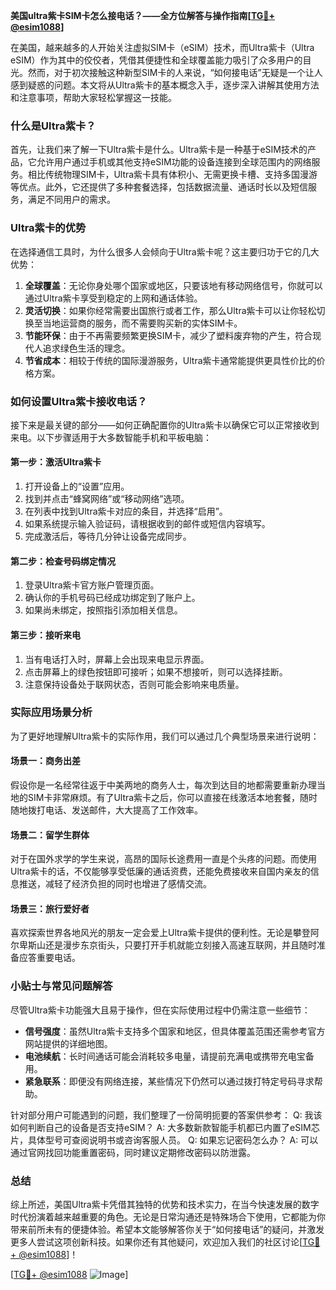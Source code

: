 **美国ultra紫卡SIM卡怎么接电话？——全方位解答与操作指南[[TG💪+ @esim1088](https://t.me/s/esim1088)]**

在美国，越来越多的人开始关注虚拟SIM卡（eSIM）技术，而Ultra紫卡（Ultra eSIM）作为其中的佼佼者，凭借其便捷性和全球覆盖能力吸引了众多用户的目光。然而，对于初次接触这种新型SIM卡的人来说，“如何接电话”无疑是一个让人感到疑惑的问题。本文将从Ultra紫卡的基本概念入手，逐步深入讲解其使用方法和注意事项，帮助大家轻松掌握这一技能。

### 什么是Ultra紫卡？

首先，让我们来了解一下Ultra紫卡是什么。Ultra紫卡是一种基于eSIM技术的产品，它允许用户通过手机或其他支持eSIM功能的设备连接到全球范围内的网络服务。相比传统物理SIM卡，Ultra紫卡具有体积小、无需更换卡槽、支持多国漫游等优点。此外，它还提供了多种套餐选择，包括数据流量、通话时长以及短信服务，满足不同用户的需求。

### Ultra紫卡的优势

在选择通信工具时，为什么很多人会倾向于Ultra紫卡呢？这主要归功于它的几大优势：

1. **全球覆盖**：无论你身处哪个国家或地区，只要该地有移动网络信号，你就可以通过Ultra紫卡享受到稳定的上网和通话体验。
2. **灵活切换**：如果你经常需要出国旅行或者工作，那么Ultra紫卡可以让你轻松切换至当地运营商的服务，而不需要购买新的实体SIM卡。
3. **节能环保**：由于不再需要频繁更换SIM卡，减少了塑料废弃物的产生，符合现代人追求绿色生活的理念。
4. **节省成本**：相较于传统的国际漫游服务，Ultra紫卡通常能提供更具性价比的价格方案。

### 如何设置Ultra紫卡接收电话？

接下来是最关键的部分——如何正确配置你的Ultra紫卡以确保它可以正常接收到来电。以下步骤适用于大多数智能手机和平板电脑：

#### 第一步：激活Ultra紫卡
1. 打开设备上的“设置”应用。
2. 找到并点击“蜂窝网络”或“移动网络”选项。
3. 在列表中找到Ultra紫卡对应的条目，并选择“启用”。
4. 如果系统提示输入验证码，请根据收到的邮件或短信内容填写。
5. 完成激活后，等待几分钟让设备完成同步。

#### 第二步：检查号码绑定情况
1. 登录Ultra紫卡官方账户管理页面。
2. 确认你的手机号码已经成功绑定到了账户上。
3. 如果尚未绑定，按照指引添加相关信息。

#### 第三步：接听来电
1. 当有电话打入时，屏幕上会出现来电显示界面。
2. 点击屏幕上的绿色按钮即可接听；如果不想接听，则可以选择挂断。
3. 注意保持设备处于联网状态，否则可能会影响来电质量。

### 实际应用场景分析

为了更好地理解Ultra紫卡的实际作用，我们可以通过几个典型场景来进行说明：

#### 场景一：商务出差
假设你是一名经常往返于中美两地的商务人士，每次到达目的地都需要重新办理当地的SIM卡非常麻烦。有了Ultra紫卡之后，你可以直接在线激活本地套餐，随时随地拨打电话、发送邮件，大大提高了工作效率。

#### 场景二：留学生群体
对于在国外求学的学生来说，高昂的国际长途费用一直是个头疼的问题。而使用Ultra紫卡的话，不仅能够享受低廉的通话资费，还能免费接收来自国内亲友的信息推送，减轻了经济负担的同时也增进了感情交流。

#### 场景三：旅行爱好者
喜欢探索世界各地风光的朋友一定会爱上Ultra紫卡提供的便利性。无论是攀登阿尔卑斯山还是漫步东京街头，只要打开手机就能立刻接入高速互联网，并且随时准备应答重要电话。

### 小贴士与常见问题解答

尽管Ultra紫卡功能强大且易于操作，但在实际使用过程中仍需注意一些细节：

- **信号强度**：虽然Ultra紫卡支持多个国家和地区，但具体覆盖范围还需参考官方网站提供的详细地图。
- **电池续航**：长时间通话可能会消耗较多电量，请提前充满电或携带充电宝备用。
- **紧急联系**：即便没有网络连接，某些情况下仍然可以通过拨打特定号码寻求帮助。

针对部分用户可能遇到的问题，我们整理了一份简明扼要的答案供参考：
Q: 我该如何判断自己的设备是否支持eSIM？
A: 大多数新款智能手机都已内置了eSIM芯片，具体型号可查阅说明书或咨询客服人员。
Q: 如果忘记密码怎么办？
A: 可以通过官网找回功能重置密码，同时建议定期修改密码以防泄露。

### 总结

综上所述，美国Ultra紫卡凭借其独特的优势和技术实力，在当今快速发展的数字时代扮演着越来越重要的角色。无论是日常沟通还是特殊场合下使用，它都能为你带来前所未有的便捷体验。希望本文能够解答你关于“如何接电话”的疑问，并激发更多人尝试这项创新科技。如果你还有其他疑问，欢迎加入我们的社区讨论[[TG💪+ @esim1088](https://t.me/s/esim1088)]！

[[TG💪+ @esim1088](https://t.me/s/esim1088) ![Image](https://i.postimg.cc/4NQfJmqS/Snipaste-2025-05-13-00-14-12.png)]